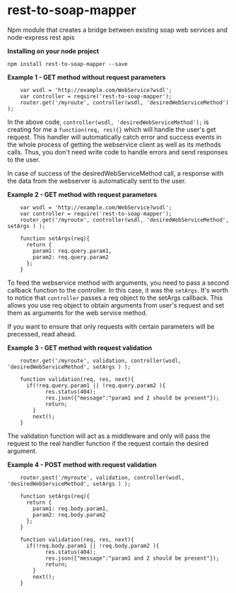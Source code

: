 # rest-to-soap-mapper
Npm module that creates a bridge between existing soap web services and node-express rest apis

**Installing on your node project**

`npm install rest-to-soap-mapper --save`

**Example 1 - GET method without request parameters**

        var wsdl = 'http://example.com/WebService?wsdl';
        var controller = require('rest-to-soap-mapper');
        router.get('/myroute', controller(wsdl, 'desiredWebServiceMethod') ); 

In the above code, `controller(wsdl, 'desiredWebServiceMethod');` is creating for me a `function(req, res){}`
which will handle the user's get request. This handler will automatically catch error and success events in the whole process
of getting the webservice client as well as its methods calls. Thus, you don't need write code to handle errors and send responses to the user.

In case of success of the desiredWebServiceMethod call, a response with the data from the webserver is automatically sent to the user.

**Example 2 - GET method with request parameters**
        
        var wsdl = 'http://example.com/WebService?wsdl';
        var controller = require('rest-to-soap-mapper');
        router.get('/myroute', controller(wsdl, 'desiredWebServiceMethod', setArgs ) );  
        
        function setArgs(req){
          return {
            param1: req.query.param1,
            param2: req.query.param2
          };
        }
        
To feed the webservice method with arguments, you need to pass a second callback function to the controller.
In this case, it was the `setArgs`. It's worth to notice that `controller` passes a req object to the setArgs callback.
This allows you use req object to obtain arguments from user's request and set them as arguments for the web service method.

If you want to ensure that only requests with certain parameters will be precessed, read ahead.

**Example 3 - GET method with request validation**

        router.get('/myroute', validation, controller(wsdl, 'desiredWebServiceMethod', setArgs ) ); 
        
        function validation(req, res, next){
          if(!req.query.param1 || !req.query.param2 ){
        		res.status(404);
        		res.json({"message":"param1 and 2 should be present"});
        		return;
        	}
        	next(); 
        }

The validation function will act as a middleware and only will pass the request to the real handler function if the request contain the desired argument.


**Example 4 - POST method with request validation**

        router.post('/myroute', validation, controller(wsdl, 'desiredWebServiceMethod', setArgs ) ); 
        
        function setArgs(req){
          return {
            param1: req.body.param1,
            param2: req.body.param2
          };
        }
        
        function validation(req, res, next){
          if(!req.body.param1 || !req.body.param2 ){
        		res.status(404);
        		res.json({"message":"param1 and 2 should be present"});
        		return;
        	}
        	next(); 
        }
